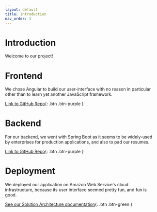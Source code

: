```yaml
---
layout: default
title: Introduction
nav_order: 1
---
```


# Introduction
Welcome to our project!

# Frontend
We chose Angular to build our user-interface with no reason in particular other than to learn yet another JavaScript framework.

[Link to GitHub Repo](https://github.com/Bakkcover/frontend){: .btn .btn-purple }

# Backend
For our backend, we went with Spring Boot as it seems to be widely-used by enterprises for production applications, and also to pad our resumes.

[Link to GitHub Repo](https://github.com/Bakkcover/backend){: .btn .btn-purple }

# Deployment
We deployed our application on Amazon Web Service's cloud infrastructure, because its user interface seemed pretty fun, and fun is good.

[See our Solution Architecture documentation](https://bakkcover.github.io/docs/solution-architecture/){: .btn .btn-green }
